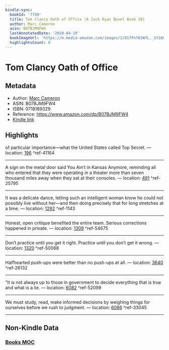 ```yaml
---
kindle-sync:
  bookId: '7750'
  title: Tom Clancy Oath of Office (A Jack Ryan Novel Book 18)
  author: Marc Cameron
  asin: B07BJM9FW4
  lastAnnotatedDate: '2020-04-19'
  bookImageUrl: 'https://m.media-amazon.com/images/I/81fPnf83WfL._SY160.jpg'
  highlightsCount: 8
---
```

# Tom Clancy Oath of Office
## Metadata
* Author: [Marc Cameron](https://www.amazon.comundefined)
* ASIN: B07BJM9FW4
* ISBN: 0718189329
* Reference: https://www.amazon.com/dp/B07BJM9FW4
* [Kindle link](kindle://book?action=open&asin=B07BJM9FW4)

## Highlights
of particular importance—what the United States called Top Secret. — location: [196](kindle://book?action=open&asin=B07BJM9FW4&location=196) ^ref-41164

---
A sign on the metal door said You Ain’t in Kansas Anymore, reminding all who entered that they were operating in a theater more than seven thousand miles away when they sat at their consoles. — location: [491](kindle://book?action=open&asin=B07BJM9FW4&location=491) ^ref-25795

---
It was a delicate dance, letting such an intelligent woman know he could not possibly live without her—and then doing precisely that for long stretches at a time. — location: [1292](kindle://book?action=open&asin=B07BJM9FW4&location=1292) ^ref-1143

---
Honest, open critique benefited the entire team. Serious corrections happened in private. — location: [1309](kindle://book?action=open&asin=B07BJM9FW4&location=1309) ^ref-54675

---
Don’t practice until you get it right. Practice until you don’t get it wrong. — location: [1320](kindle://book?action=open&asin=B07BJM9FW4&location=1320) ^ref-50088

---
Halfhearted push-ups were better than no push-ups at all. — location: [3640](kindle://book?action=open&asin=B07BJM9FW4&location=3640) ^ref-26132

---
“It is not always up to those in government to decide everything that is true and what is a lie. — location: [6082](kindle://book?action=open&asin=B07BJM9FW4&location=6082) ^ref-52099

---
We must study, read, make informed decisions by weighing things for ourselves before we rush to judgment. — location: [6086](kindle://book?action=open&asin=B07BJM9FW4&location=6086) ^ref-33045

---
## Non-Kindle Data
### [Books MOC](Books%20MOC.md)
